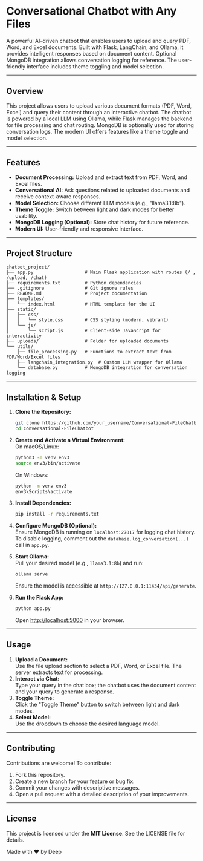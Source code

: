 # Conversational Chatbot with Any Files

A powerful AI-driven chatbot that enables users to upload and query PDF, Word, and Excel documents. Built with Flask, LangChain, and Ollama, it provides intelligent responses based on document content. Optional MongoDB integration allows conversation logging for reference. The user-friendly interface includes theme toggling and model selection.

---

## Overview
This project allows users to upload various document formats (PDF, Word, Excel) and query their content through an interactive chatbot. The chatbot is powered by a local LLM using Ollama, while Flask manages the backend for file processing and chat routing. MongoDB is optionally used for storing conversation logs. The modern UI offers features like a theme toggle and model selection.

---

## Features
- **Document Processing:** Upload and extract text from PDF, Word, and Excel files.
- **Conversational AI:** Ask questions related to uploaded documents and receive context-aware responses.
- **Model Selection:** Choose different LLM models (e.g., "llama3.1:8b").
- **Theme Toggle:** Switch between light and dark modes for better usability.
- **MongoDB Logging (Optional):** Store chat history for future reference.
- **Modern UI:** User-friendly and responsive interface.

---

## Project Structure
```
chatbot_project/
├── app.py                   # Main Flask application with routes (/ , /upload, /chat)
├── requirements.txt         # Python dependencies
├── .gitignore               # Git ignore rules
├── README.md                # Project documentation
├── templates/
│   └── index.html           # HTML template for the UI
├── static/
│   ├── css/
│   │   └── style.css        # CSS styling (modern, vibrant)
│   └── js/
│       └── script.js        # Client-side JavaScript for interactivity
├── uploads/                 # Folder for uploaded documents
└── utils/
    ├── file_processing.py   # Functions to extract text from PDF/Word/Excel files
    ├── langchain_integration.py  # Custom LLM wrapper for Ollama
    └── database.py          # MongoDB integration for conversation logging
```

---

## Installation & Setup

1. **Clone the Repository:**  
   ```bash
   git clone https://github.com/your_username/Conversational-FileChatbot.git
   cd Conversational-FileChatbot
   ```

2. **Create and Activate a Virtual Environment:**  
   On macOS/Linux:
   ```bash
   python3 -m venv env3
   source env3/bin/activate
   ```  
   On Windows:
   ```bash
   python -m venv env3
   env3\Scripts\activate
   ```

3. **Install Dependencies:**  
   ```bash
   pip install -r requirements.txt
   ```

4. **Configure MongoDB (Optional):**  
   Ensure MongoDB is running on `localhost:27017` for logging chat history. To disable logging, comment out the `database.log_conversation(...)` call in `app.py`.

5. **Start Ollama:**  
   Pull your desired model (e.g., `llama3.1:8b`) and run:
   ```bash
   ollama serve
   ```  
   Ensure the model is accessible at `http://127.0.0.1:11434/api/generate`.

6. **Run the Flask App:**  
   ```bash
   python app.py
   ```  
   Open [http://localhost:5000](http://localhost:5000) in your browser.

---

## Usage

1. **Upload a Document:**  
   Use the file upload section to select a PDF, Word, or Excel file. The server extracts text for processing.
2. **Interact via Chat:**  
   Type your query in the chat box; the chatbot uses the document content and your query to generate a response.
3. **Toggle Theme:**  
   Click the "Toggle Theme" button to switch between light and dark modes.
4. **Select Model:**  
   Use the dropdown to choose the desired language model.

---

## Contributing

Contributions are welcome! To contribute:
1. Fork this repository.
2. Create a new branch for your feature or bug fix.
3. Commit your changes with descriptive messages.
4. Open a pull request with a detailed description of your improvements.

---

## License

This project is licensed under the **MIT License**. See the LICENSE file for details.

Made with ❤️ by Deep

